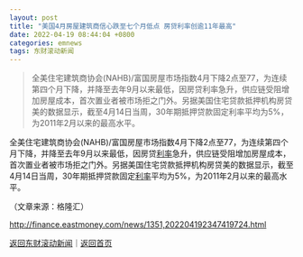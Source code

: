 ```yaml
---
layout: post
title: "美国4月房屋建筑商信心跌至七个月低点 房贷利率创逾11年最高"
date: 2022-04-19 08:44:04 +0800
categories: emnews
tags: 东财滚动新闻
---
```

> 全美住宅建筑商协会(NAHB)/富国房屋市场指数4月下降2点至77，为连续第四个月下降，并降至去年9月以来最低，因房贷利率急升，供应链受阻增加房屋成本，首次置业者被市场拒之门外。另据美国住宅贷款抵押机构房贷美的数据显示，截至4月14日当周，30年期抵押贷款固定利率平均为5%，为2011年2月以来的最高水平。

<p>全美住宅建筑商协会(NAHB)/富国房屋市场指数4月下降2点至77，为连续第四个月下降，并降至去年9月以来最低，因房贷<span id="Info.344"><a href="http://data.eastmoney.com/cjsj/yhll.html" class="infokey">利率</a></span>急升，供应链受阻增加房屋成本，首次置业者被市场拒之门外。另据美国住宅贷款抵押机构房贷美的数据显示，截至4月14日当周，30年期抵押贷款固定<span id="Info.391"><a href="http://data.eastmoney.com/cjsj/yhll.html" class="infokey">利率</a></span>平均为5%，为2011年2月以来的最高水平。</p><p class="em_media">（文章来源：格隆汇）</p>

<http://finance.eastmoney.com/news/1351,202204192347419724.html>

[返回东财滚动新闻](//finews.withounder.com/emnews/)｜[返回首页](//finews.withounder.com/)